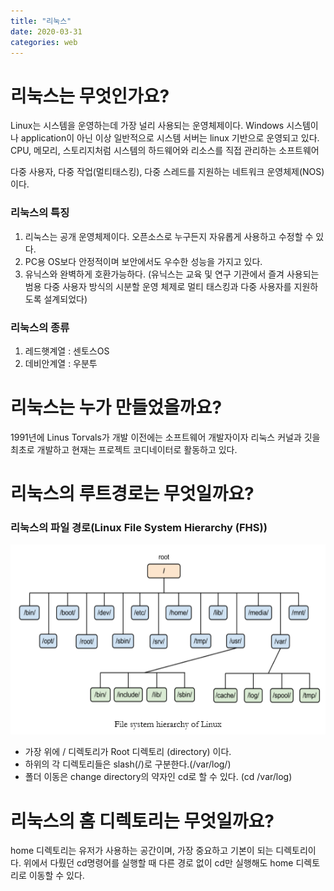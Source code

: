 ```yaml
---
title: "리눅스"
date: 2020-03-31
categories: web
---
```


# 리눅스는 무엇인가요?
Linux는 시스템을 운영하는데 가장 널리 사용되는 운영체제이다. Windows 시스템이나 application이 아닌 이상 일반적으로 시스템 서버는 linux 기반으로 운영되고 있다.
CPU, 메모리, 스토리지처럼 시스템의 하드웨어와 리소스를 직접 관리하는 소프트웨어

다중 사용자, 다중 작업(멀티태스킹), 다중 스레드를 지원하는 네트워크 운영체제(NOS)이다.

### 리눅스의 특징
1. 리눅스는 공개 운영체제이다. 오픈소스로 누구든지 자유롭게 사용하고 수정할 수 있다.
2. PC용 OS보다 안정적이며 보안에서도 우수한 성능을 가지고 있다.
3. 유닉스와 완벽하게 호환가능하다.
(유닉스는 교육 및 연구 기관에서 즐겨 사용되는 범용 다중 사용자 방식의 시분할 운영 체제로 멀티 태스킹과 다중 사용자를 지원하도록 설계되었다)

### 리눅스의 종류
1. 레드햇계열 : 센토스OS
2. 데비안계열 : 우분투

# 리눅스는 누가 만들었을까요?
1991년에 Linus Torvals가 개발
이전에는 소프트웨어 개발자이자 리눅스 커널과 깃을 최초로 개발하고 현재는 프로젝트 코디네이터로 활동하고 있다.

# 리눅스의 루트경로는 무엇일까요?
### 리눅스의 파일 경로(Linux File System Hierarchy (FHS))
![fhs](../../assets/images/linux.png)
- 가장 위에 / 디렉토리가 Root 디렉토리 (directory) 이다.
- 하위의 각 디렉토리들은 slash(/)로 구분한다.(/var/log/)
- 폴더 이동은 change directory의 약자인 cd로 할 수 있다. (cd /var/log)

# 리눅스의 홈 디렉토리는 무엇일까요?
home 디렉토리는 유저가 사용하는 공간이며, 가장 중요하고 기본이 되는 디렉토리이다.
위에서 다뤘던 cd명령어를 실행할 때 다른 경로 없이 cd만 실행해도 home 디렉토리로 이동할 수 있다. 